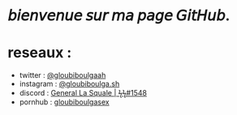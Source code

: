 # 𝘣𝘪𝘦𝘯𝘷𝘦𝘯𝘶𝘦 𝘴𝘶𝘳 𝘮𝘢 𝘱𝘢𝘨𝘦 𝘎𝘪𝘵𝘏𝘶𝘣.

# reseaux : 

- twitter : [@gloubiboulgaah](https://twitter.com/gloubiboulgaah)
- instagram : [@gloubiboulga.sh](https://www.instagram.com/gloubiboulga.sh)
- discord :  [General La Squale | ϟϟ#1548](https://discord.gg/XNHYenX)
- pornhub : [gloubiboulgasex](https://pornhub.com/users/gloubiboulgasex)
